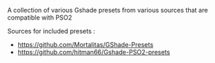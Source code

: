 A collection of various Gshade presets from various sources that are compatible with PSO2 

Sources for included presets :
- https://github.com/Mortalitas/GShade-Presets
- https://github.com/hitman66/Gshade-PSO2-presets
